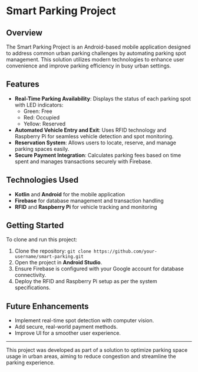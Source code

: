 # Smart Parking Project

## Overview
The Smart Parking Project is an Android-based mobile application designed to address common urban parking challenges by automating parking spot management. This solution utilizes modern technologies to enhance user convenience and improve parking efficiency in busy urban settings.

## Features
- **Real-Time Parking Availability**: Displays the status of each parking spot with LED indicators:
  - Green: Free
  - Red: Occupied
  - Yellow: Reserved
- **Automated Vehicle Entry and Exit**: Uses RFID technology and Raspberry Pi for seamless vehicle detection and spot monitoring.
- **Reservation System**: Allows users to locate, reserve, and manage parking spaces easily.
- **Secure Payment Integration**: Calculates parking fees based on time spent and manages transactions securely with Firebase.
  
## Technologies Used
- **Kotlin** and **Android** for the mobile application
- **Firebase** for database management and transaction handling
- **RFID** and **Raspberry Pi** for vehicle tracking and monitoring

## Getting Started
To clone and run this project:
1. Clone the repository: `git clone https://github.com/your-username/smart-parking.git`
2. Open the project in **Android Studio**.
3. Ensure Firebase is configured with your Google account for database connectivity.
4. Deploy the RFID and Raspberry Pi setup as per the system specifications.

## Future Enhancements
- Implement real-time spot detection with computer vision.
- Add secure, real-world payment methods.
- Improve UI for a smoother user experience.



---

This project was developed as part of a solution to optimize parking space usage in urban areas, aiming to reduce congestion and streamline the parking experience.
